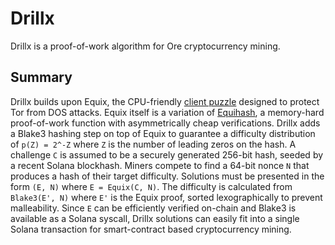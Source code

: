# Drillx

Drillx is a proof-of-work algorithm for Ore cryptocurrency mining.

## Summary

Drillx builds upon Equix, the CPU-friendly [client puzzle](https://gitlab.torproject.org/tpo/core/tor/-/blob/main/src/ext/equix/devlog.md) designed to protect Tor from DOS attacks. Equix itself is a variation of [Equihash](https://core.ac.uk/download/pdf/31227294.pdf), a memory-hard proof-of-work function with asymmetrically cheap verifications. Drillx adds a Blake3 hashing step on top of Equix to guarantee a difficulty distribution of `p(Z) = 2^-Z` where `Z` is the number of leading zeros on the hash. A challenge `C` is assumed to be a securely generated 256-bit hash, seeded by a recent Solana blockhash. Miners compete to find a 64-bit nonce `N` that produces a hash of their target difficulty. Solutions must be presented in the form `(E, N)` where `E = Equix(C, N)`. The difficulty is calculated from `Blake3(E', N)` where `E'` is the Equix proof, sorted lexographically to prevent malleability. Since `E` can be efficiently verified on-chain and Blake3 is available as a Solana syscall, Drillx solutions can easily fit into a single Solana transaction for smart-contract based cryptocurrency mining.
